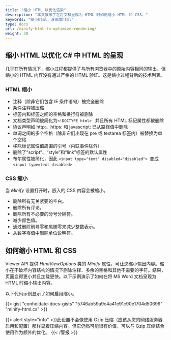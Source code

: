 ```yaml
---
title: "缩小 HTML 以优化渲染"
description: "本文展示了在将文档呈现为 HTML 时如何缩小 HTML 和 CSS。"
keywords: "缩小html，渲染成html"
type: docs
url: /minify-html-to-optimize-rendering/
weight: 30
---
```



## 缩小 HTML 以优化 C# 中 HTML 的呈现

几乎在所有情况下，缩小过程都提供了与所有浏览器中的原始内容相同的输出，但缩小的 HTML 内容没有通过严格的 HTML 验证。这是缩小过程背后的技术列表。

### HTML 缩小

* 注释（除非它们包含 IE 条件语句）被完全删除
* 条件注释被压缩
* 标签内和标签之间的空格和换行符被删除
* 文档类型声明被简化为`<!DOCTYPE html> ` 并且所有 HTML 标记属性都被删除
* 协议声明如 http:、https: 和 javascript: 已从路径值中删除
* 单词之间的多个空格（除非它们出现在 pre 或 textarea 标签内）被替换为单个空格
* 移除标记属性值周围的引号（内联事件除外）
* 删除了“script”、“style”和“link”标签的默认属性
* 布尔属性被简化，因此 `<input type="text" disabled="disabled"> `变成`<input type=text disabled> `

### CSS 缩小

当 *Minify* 设置打开时，嵌入的 CSS 内容会被缩小。

* 删除所有无关紧要的空白。
* 删除所有评论。
* 删除所有不必要的分号分隔符。
* 减少颜色值。
* 通过删除前导零和尾随零来减少整数表示。
* 从数字零值中删除单位说明符。

## 如何缩小 HTML 和 CSS

Viewer API 提供 *HtmlViewOptions* 类的 *Minify* 属性，可让您缩小输出内容。缩小在不破坏内容结构的情况下删除注释、多余的空格和其他不需要的字符。结果，页面变得更小并且加载更快。以下示例演示了如何在将 MS Word 文档呈现为 HTML 时缩小输出内容。

以下代码示例显示了如何启用缩小。

{{< gist "conholdate-docs-gists" "5746ab59a9c4a41e91c90e1704d50699" "minify-html.cs" >}}

{{< alert style="info" >}}此设置不会像使用 Gzip 压缩（应该从您的网络服务器启用和配置）那样显着压缩内容。但它仍然可能很有价值，可以与 Gzip 压缩结合使用作为额外的优化。 {{< /警报 >}}







